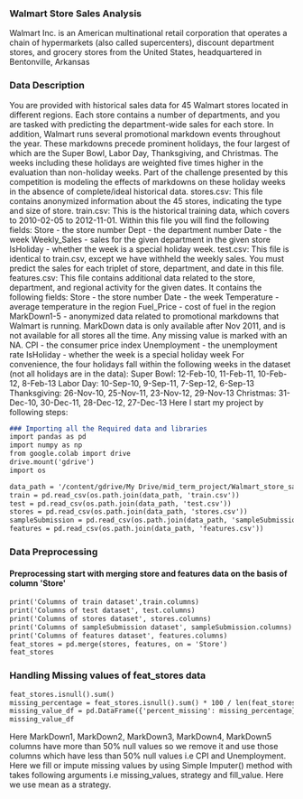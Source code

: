 ### Walmart Store Sales Analysis
Walmart Inc. is an American multinational retail corporation that operates a chain of hypermarkets (also called supercenters), discount department stores, and grocery stores from the United States, headquartered in Bentonville, Arkansas
### Data Description
You are provided with historical sales data for 45 Walmart stores located in different regions. Each store contains a number of departments, and you are tasked with predicting the department-wide sales for each store.
In addition, Walmart runs several promotional markdown events throughout the year. These markdowns precede prominent holidays, the four largest of which are the Super Bowl, Labor Day, Thanksgiving, and Christmas. The weeks including these holidays are weighted five times higher in the evaluation than non-holiday weeks. Part of the challenge presented by this competition is modeling the effects of markdowns on these holiday weeks in the absence of complete/ideal historical data.
stores.csv: This file contains anonymized information about the 45 stores, indicating the type and size of store.
train.csv: This is the historical training data, which covers to 2010-02-05 to 2012-11-01. Within this file you will find the following fields:
Store - the store number Dept - the department number Date - the week Weekly_Sales - sales for the given department in the given store IsHoliday - whether the week is a special holiday week. 
test.csv: This file is identical to train.csv, except we have withheld the weekly sales. You must predict the sales for each triplet of store, department, and date in this file.
features.csv: This file contains additional data related to the store, department, and regional activity for the given dates. It contains the following fields:
Store - the store number Date - the week Temperature - average temperature in the region Fuel_Price - cost of fuel in the region MarkDown1-5 - anonymized data related to promotional markdowns that Walmart is running. MarkDown data is only available after Nov 2011, and is not available for all stores all the time. Any missing value is marked with an NA. 
CPI - the consumer price index Unemployment - the unemployment rate IsHoliday - whether the week is a special holiday week For convenience, the four holidays fall within the following weeks in the dataset (not all holidays are in the data):
Super Bowl: 12-Feb-10, 11-Feb-11, 10-Feb-12, 8-Feb-13 Labor Day: 10-Sep-10, 9-Sep-11, 7-Sep-12, 6-Sep-13 Thanksgiving: 26-Nov-10, 25-Nov-11, 23-Nov-12, 29-Nov-13 Christmas: 31-Dec-10, 30-Dec-11, 28-Dec-12, 27-Dec-13
Here I start my project by following steps:

```markdown
### Importing all the Required data and libraries
import pandas as pd
import numpy as np
from google.colab import drive
drive.mount('gdrive')
import os

data_path = '/content/gdrive/My Drive/mid_term_project/Walmart_store_sales_dataset'
train = pd.read_csv(os.path.join(data_path, 'train.csv'))
test = pd.read_csv(os.path.join(data_path, 'test.csv'))
stores = pd.read_csv(os.path.join(data_path, 'stores.csv'))
sampleSubmission = pd.read_csv(os.path.join(data_path, 'sampleSubmission.csv'))
features = pd.read_csv(os.path.join(data_path, 'features.csv'))

```
### Data Preprocessing
#### Preprocessing start with merging store and features data on the basis of column 'Store'
```markdown
print('Columns of train dataset',train.columns)
print('Columns of test dataset', test.columns)
print('Columns of stores dataset', stores.columns)
print('Columns of sampleSubmission dataset', sampleSubmission.columns)
print('Columns of features dataset', features.columns)
feat_stores = pd.merge(stores, features, on = 'Store')
feat_stores
```
### Handling Missing values of feat_stores data
```markdown
feat_stores.isnull().sum()
missing_percentage = feat_stores.isnull().sum() * 100 / len(feat_stores)
missing_value_df = pd.DataFrame({'percent_missing': missing_percentage})
missing_value_df
```
Here MarkDown1, MarkDown2, MarkDown3, MarkDown4, MarkDown5 columns have more than 50% null values so we remove it and use those columns which have less than 50% null values i.e CPI and Unemployment. Here we fill or impute missing values by using Simple Imputer() method with takes following arguments i.e missing_values, strategy and fill_value. Here we use mean as a strategy.



